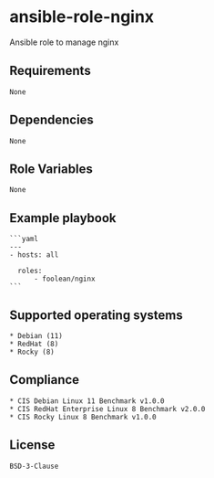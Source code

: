 # ansible-role-nginx

Ansible role to manage nginx


## Requirements

    None


## Dependencies

    None


## Role Variables

    None


## Example playbook

    ```yaml
    ---
    - hosts: all

      roles:
          - foolean/nginx
    ```


## Supported operating systems

    * Debian (11)
    * RedHat (8)
    * Rocky (8)


## Compliance

    * CIS Debian Linux 11 Benchmark v1.0.0
    * CIS RedHat Enterprise Linux 8 Benchmark v2.0.0
    * CIS Rocky Linux 8 Benchmark v1.0.0


## License

    BSD-3-Clause
